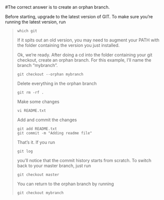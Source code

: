 #The correct answer is to create an orphan branch. 

 
 Before starting, upgrade to the latest version of GIT. To make sure
 you’re running the latest version, run
> 
>     which git
> 
> If it spits out an old version, you may need to augment your PATH with
> the folder containing the version you just installed. 
> 
> Ok, we’re ready. After doing a cd into the folder containing your git
> checkout, create an orphan branch. For this example, I’ll name the
> branch “mybranch”.
> 
>     git checkout --orphan mybranch
> 
> Delete everything in the orphan branch
> 
>     git rm -rf .
> 
> Make some changes
> 
>     vi README.txt
> 
> Add and commit the changes
> 
>     git add README.txt
>     git commit -m "Adding readme file"
> 
> That’s it. If you run
> 
>     git log
> 
> you’ll notice that the commit history starts from scratch. To switch
> back to your master branch, just run
> 
>     git checkout master
> 
> You can return to the orphan branch by running
> 
>     git checkout mybranch
